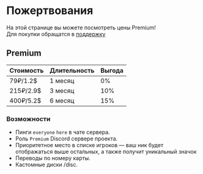 # Пожертвования
На этой странице вы можете посмотреть цены Premium!\
Для покупки обращатся в [поддержку](https://discord.com/channels/1165670813337407589/1296147066094882879)

## Premium
| Стоимость | Длительность | Выгода |
| ---------------- | ---------------------- | ---- |
| 79₽/1.2$ | 1 месяц | 0% |
| 215₽/2.9$ | 3 месяц | 10% |
| 400₽/5.2$ | 6 месяц | 15% |
### Возможности
- Пинги `everyone` `here` в чате сервера.
- Роль `Premium` Discord сервере проекта.
- Приоритетное место в списке игроков — ваш ник будет отображаться выше остальных, а также получит уникальный значок
- Переводы по номеру карты.
- Кастомные диски /disc.